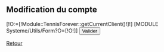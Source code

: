 <div style="overflow:hidden;">
<h2>Modification du compte</h2>
<div id="msg"></div>
<form method="POST" id="clientForm">
    [!O:=[!Module::TennisForever::getCurrentClient()!]!]
    [MODULE Systeme/Utils/Form?O=[!O!]]
    <input type="hidden" class="btn btn-success btn-block" name="ValidForm" value="1" />
    <input type="submit" class="btn btn-success btn-block" id="createClient" name="Valider" value="Valider" />
</form>
    <a href="/" class="btn btn-danger btn-block">Retour</a>
</div>
<script>
    $(document).ready(function(e) {
        $('#clientForm').on('submit', function (e) {
            e.preventDefault();
            $.ajax({
                url: "/Systeme/Save.json",
                data: $('#clientForm').serialize(),
                method: 'POST'
            }).done(function (response) {
                if (response.success){
                    $('#clientForm').css('display','none');
                    $('#msg').html(response.message);
                }else{
                    $('#msg').html(response.message);
                }
                console.log(response);
            });
        });
    });
</script>
<style>
    @media screen and (min-width: 768px) {
        .modal-dialog {
            padding-top: 100px !important;
        }
    }
</style>